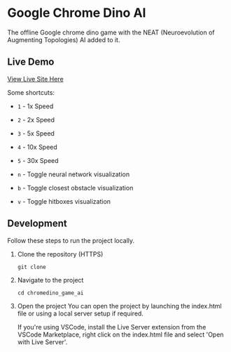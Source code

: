 # Google Chrome Dino AI

The offline Google chrome dino game with the NEAT (Neuroevolution of Augmenting Topologies) AI added to it.

## Live Demo

[View Live Site Here]()

Some shortcuts:

- `1` - 1x Speed
- `2` - 2x Speed
- `3` - 5x Speed
- `4` - 10x Speed
- `5` - 30x Speed

- `n` - Toggle neural network visualization
- `b` - Toggle closest obstacle visualization
- `v` - Toggle hitboxes visualization

## Development

Follow these steps to run the project locally.

1. Clone the repository (HTTPS)

   `git clone `

2. Navigate to the project

   `cd chromedino_game_ai`

3. Open the project
   You can open the project by launching the index.html file or using a local server setup if required.

   If you're using VSCode, install the Live Server extension from the VSCode Marketplace, right click on the index.html file and select 'Open with Live Server'.
